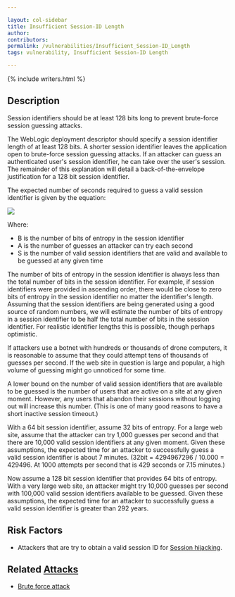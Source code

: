 ```yaml
---

layout: col-sidebar
title: Insufficient Session-ID Length
author: 
contributors: 
permalink: /vulnerabilities/Insufficient_Session-ID_Length
tags: vulnerability, Insufficient Session-ID Length

---
```


{% include writers.html %}

## Description

Session identifiers should be at least 128 bits long to prevent brute-force session guessing attacks.

The WebLogic deployment descriptor should specify a session identifier length of at least 128 bits. A shorter session identifier leaves the application open to brute-force session guessing attacks. If an attacker can guess an authenticated user's session identifier, he can take over the user's session. The remainder of this explanation will detail a back-of-the-envelope justification for a 128 bit session identifier.

The expected number of seconds required to guess a valid session identifier is given by the equation:

![](../assets/images/Session_id_guessing.gif)

Where:

- B is the number of bits of entropy in the session identifier
- A is the number of guesses an attacker can try each second
- S is the number of valid session identifiers that are valid and available to be guessed at any given time

The number of bits of entropy in the session identifier is always less than the total number of bits in the session identifier. For example, if session identifiers were provided in ascending order, there would be close to zero bits of entropy in the session identifier no matter the identifier's length. Assuming that the session identifiers are being generated using a good source of random numbers, we will estimate the number of bits of entropy in a session identifier to be half the total number of bits in the session identifier. For realistic identifier lengths this is possible, though perhaps optimistic.

If attackers use a botnet with hundreds or thousands of drone computers, it is reasonable to assume that they could attempt tens of thousands of guesses per second. If the web site in question is large and popular, a high volume of guessing might go unnoticed for some time.

A lower bound on the number of valid session identifiers that are available to be guessed is the number of users that are active on a site at any given moment. However, any users that abandon their sessions without logging out will increase this number. (This is one of many good reasons to have a short inactive session timeout.)

With a 64 bit session identifier, assume 32 bits of entropy. For a large web site, assume that the attacker can try 1,000 guesses per second and that there are 10,000 valid session identifiers at any given moment. Given these assumptions, the expected time for an attacker to successfully guess a valid session identifier is about 7 minutes. (32bit = 4294967296 / 10.000 = 429496. At 1000 attempts per second that is 429 seconds or 7.15 minutes.)

Now assume a 128 bit session identifier that provides 64 bits of entropy. With a very large web site, an attacker might try 10,000 guesses per second with 100,000 valid session identifiers available to be guessed. Given these assumptions, the expected time for an attacker to successfully guess a valid session identifier is greater than 292 years.

## Risk Factors

- Attackers that are try to obtain a valid session ID for [Session hijacking](../attacks/Session_hijacking_attack).


## Related [Attacks](../attacks/)

- [Brute force attack](../attacks/Brute_force_attack)
